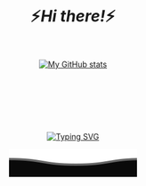 <h1 align='center'>⚡️<i>Hi there!</i>⚡️</h1>
<br/>
<div align="center">
  
[![My GitHub stats](https://github-readme-stats.vercel.app/api?username=DianaElenaStancu&show_icons=true&count_private=true&theme=vision-friendly-dark)](https://github.com/DianaElenaStancu)

<!--[![Top Langs](https://github-readme-stats.vercel.app/api/top-langs/?username=DianaElenaStancu&layout=compact&theme=vision-friendly-dark)](https://github.com/DianaElenaStancu)-->
  <br/><br/><br/><br/><br/>
  
  [![Typing SVG](https://readme-typing-svg.demolab.com/?lines=Labor+omnia+vincit+improbus;&size=25)](https://git.io/typing-svg)
  
<img src="https://github.com/DianaElenaStancu/DianaElenaStancu/blob/d0f08a6c01ba75933f2d6452fce44faea3f4fe5b/Bottom.svg" />
</div>
<!--
**DianaElenaStancu/DianaElenaStancu** is a ✨ _special_ ✨ repository because its `README.md` (this file) appears on your GitHub profile.

Here are some ideas to get you started:

- 🔭 I’m currently working on ...
- 🌱 I’m currently learning ...
- 👯 I’m looking to collaborate on ...
- 🤔 I’m looking for help with ...
- 💬 Ask me about ...
- 📫 How to reach me: ...
- 😄 Pronouns: ...
- ⚡ Fun fact: ...
-->
